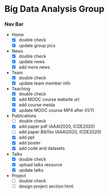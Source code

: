 # Big Data Analysis Group

### Nav Bar
* Home
	- [x] double check
	- [x] update group pics
* News
	- [x] double check
	- [x] update news
	- [x] add more news
* Team
	- [x] double check
	- [x] update team member info
* Teaching
	- [x] double check
	- [x] add MOOC course website url
	- [x] add course meida
	- [x] update MOOC course MP4 after 01/11
* Publications
	- [ ] double check
	- [x] add paper pdf (AAAI2020, ICDE2020)
	- [ ] add paper BibTex (AAAI2020, ICDE2020)
	- [x] add ppt
	- [x] add poster
	- [x] add code and datasets
* Talks
	- [x] double check
	- [x] upload talks resource
	- [x] update talks
* Project
	- [ ] double check
	- [ ] design project section html
